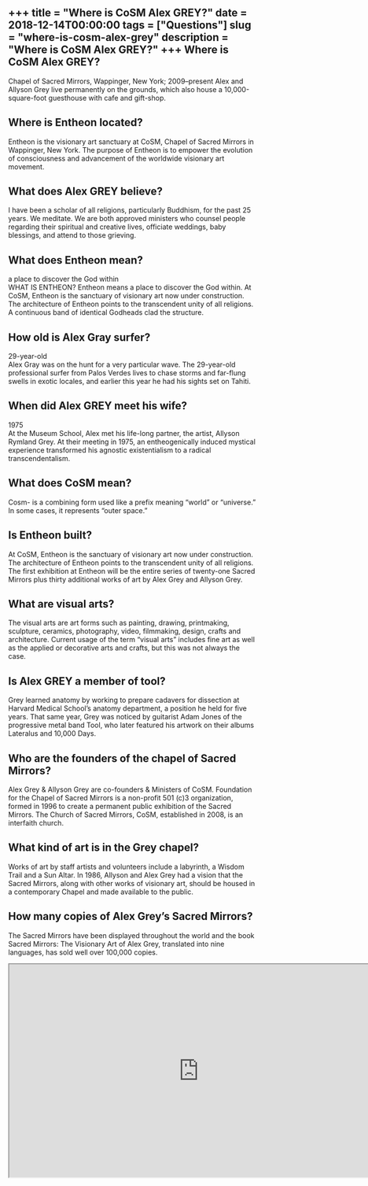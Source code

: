 +++
title = "Where is CoSM Alex GREY?"
date = 2018-12-14T00:00:00
tags = ["Questions"]
slug = "where-is-cosm-alex-grey"
description = "Where is CoSM Alex GREY?"
+++
Where is CoSM Alex GREY?
------------------------

Chapel of Sacred Mirrors, Wappinger, New York; 2009–present Alex and Allyson Grey live permanently on the grounds, which also house a 10,000-square-foot guesthouse with cafe and gift-shop.

Where is Entheon located?
-------------------------

Entheon is the visionary art sanctuary at CoSM, Chapel of Sacred Mirrors in Wappinger, New York. The purpose of Entheon is to empower the evolution of consciousness and advancement of the worldwide visionary art movement.

What does Alex GREY believe?
----------------------------

I have been a scholar of all religions, particularly Buddhism, for the past 25 years. We meditate. We are both approved ministers who counsel people regarding their spiritual and creative lives, officiate weddings, baby blessings, and attend to those grieving.

What does Entheon mean?
-----------------------

a place to discover the God within  
WHAT IS ENTHEON? Entheon means a place to discover the God within. At CoSM, Entheon is the sanctuary of visionary art now under construction. The architecture of Entheon points to the transcendent unity of all religions. A continuous band of identical Godheads clad the structure.

How old is Alex Gray surfer?
----------------------------

29-year-old  
Alex Gray was on the hunt for a very particular wave. The 29-year-old professional surfer from Palos Verdes lives to chase storms and far-flung swells in exotic locales, and earlier this year he had his sights set on Tahiti.

When did Alex GREY meet his wife?
---------------------------------

1975  
At the Museum School, Alex met his life-long partner, the artist, Allyson Rymland Grey. At their meeting in 1975, an entheogenically induced mystical experience transformed his agnostic existentialism to a radical transcendentalism.

What does CoSM mean?
--------------------

Cosm- is a combining form used like a prefix meaning “world” or “universe.” In some cases, it represents “outer space.”

Is Entheon built?
-----------------

At CoSM, Entheon is the sanctuary of visionary art now under construction. The architecture of Entheon points to the transcendent unity of all religions. The first exhibition at Entheon will be the entire series of twenty-one Sacred Mirrors plus thirty additional works of art by Alex Grey and Allyson Grey.

What are visual arts?
---------------------

The visual arts are art forms such as painting, drawing, printmaking, sculpture, ceramics, photography, video, filmmaking, design, crafts and architecture. Current usage of the term “visual arts” includes fine art as well as the applied or decorative arts and crafts, but this was not always the case.

Is Alex GREY a member of tool?
------------------------------

Grey learned anatomy by working to prepare cadavers for dissection at Harvard Medical School’s anatomy department, a position he held for five years. That same year, Grey was noticed by guitarist Adam Jones of the progressive metal band Tool, who later featured his artwork on their albums Lateralus and 10,000 Days.

Who are the founders of the chapel of Sacred Mirrors?
-----------------------------------------------------

Alex Grey &amp; Allyson Grey are co-founders &amp; Ministers of CoSM. Foundation for the Chapel of Sacred Mirrors is a non-profit 501 (c)3 organization, formed in 1996 to create a permanent public exhibition of the Sacred Mirrors. The Church of Sacred Mirrors, CoSM, established in 2008, is an interfaith church.

What kind of art is in the Grey chapel?
---------------------------------------

Works of art by staff artists and volunteers include a labyrinth, a Wisdom Trail and a Sun Altar. In 1986, Allyson and Alex Grey had a vision that the Sacred Mirrors, along with other works of visionary art, should be housed in a contemporary Chapel and made available to the public.

How many copies of Alex Grey’s Sacred Mirrors?
----------------------------------------------

The Sacred Mirrors have been displayed throughout the world and the book Sacred Mirrors: The Visionary Art of Alex Grey, translated into nine languages, has sold well over 100,000 copies.

<iframe allow="accelerometer; autoplay; clipboard-write; encrypted-media; gyroscope; picture-in-picture" allowfullscreen="" class="__youtube_prefs__  epyt-is-override  no-lazyload" data-no-lazy="1" data-origheight="433" data-origwidth="770" data-skipgform_ajax_framebjll="" height="433" id="_ytid_64455" loading="lazy" src="https://www.youtube.com/embed/v8BP_lRt3Rc?enablejsapi=1&autoplay=0&cc_load_policy=0&cc_lang_pref=&iv_load_policy=1&loop=0&modestbranding=0&rel=1&fs=1&playsinline=0&autohide=2&theme=dark&color=red&controls=1&" title="YouTube player" width="770"></iframe>